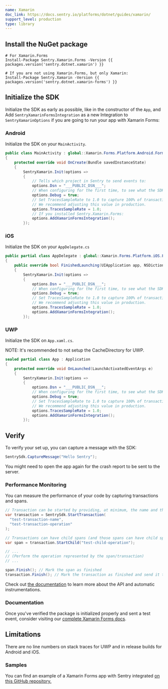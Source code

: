 ```yaml
---
name: Xamarin
doc_link: https://docs.sentry.io/platforms/dotnet/guides/xamarin/
support_level: production
type: library
---
```


## Install the NuGet package

```shell
# For Xamarin.Forms
Install-Package Sentry.Xamarin.Forms -Version {{ packages.version('sentry.dotnet.xamarin') }}

# If you are not using Xamarin.Forms, but only Xamarin:
Install-Package Sentry.Xamarin -Version {{ packages.version('sentry.dotnet.xamarin-forms') }}

```

## Initialize the SDK

Initialize the SDK as early as possible, like in the constructor of the `App`, and Add `SentryXamarinFormsIntegration` as a new Integration to `SentryXamarinOptions` if you are going to run your app with Xamarin Forms:


### Android
Initialize the SDK on your `MainActivity`.

```csharp
public class MainActivity : global::Xamarin.Forms.Platform.Android.FormsAppCompatActivity
{
    protected override void OnCreate(Bundle savedInstanceState)
    {
        SentryXamarin.Init(options =>
        {
            // Tells which project in Sentry to send events to:
            options.Dsn = "___PUBLIC_DSN___";
            // When configuring for the first time, to see what the SDK is doing:
            options.Debug = true;
            // Set TracesSampleRate to 1.0 to capture 100% of transactions for performance monitoring.
            // We recommend adjusting this value in production.
            options.TracesSampleRate = 1.0;
            // If you installed Sentry.Xamarin.Forms:
            options.AddXamarinFormsIntegration();
        });
```

### iOS
Initialize the SDK on your `AppDelegate.cs`

```csharp
public partial class AppDelegate : global::Xamarin.Forms.Platform.iOS.FormsApplicationDelegate
{
    public override bool FinishedLaunching(UIApplication app, NSDictionary options)
    {
        SentryXamarin.Init(options =>
        {
            options.Dsn = "___PUBLIC_DSN___";
            // When configuring for the first time, to see what the SDK is doing:
            options.Debug = true;
            // Set TracesSampleRate to 1.0 to capture 100% of transactions for performance monitoring.
            // We recommend adjusting this value in production.
            options.TracesSampleRate = 1.0;
            options.AddXamarinFormsIntegration();
        });
```

### UWP
Initialize the SDK on `App.xaml.cs`.

NOTE: It's recommended to not setup the CacheDirectory for UWP.

```csharp
sealed partial class App : Application
{
    protected override void OnLaunched(LaunchActivatedEventArgs e)
    {
        SentryXamarin.Init(options =>
        {
            options.Dsn = "___PUBLIC_DSN___";
            // When configuring for the first time, to see what the SDK is doing:
            options.Debug = true;
            // Set TracesSampleRate to 1.0 to capture 100% of transactions for performance monitoring.
            // We recommend adjusting this value in production.
            options.TracesSampleRate = 1.0;
            options.AddXamarinFormsIntegration();
        });
```

## Verify

To verify your set up, you can capture a message with the SDK:

```csharp
SentrySdk.CaptureMessage("Hello Sentry");
```

You might need to open the app again for the crash report to be sent to the server.

### Performance Monitoring

You can measure the performance of your code by capturing transactions and spans.

```csharp
// Transaction can be started by providing, at minimum, the name and the operation
var transaction = SentrySdk.StartTransaction(
  "test-transaction-name",
  "test-transaction-operation"
);

// Transactions can have child spans (and those spans can have child spans as well)
var span = transaction.StartChild("test-child-operation");

// ...
// (Perform the operation represented by the span/transaction)
// ...

span.Finish(); // Mark the span as finished
transaction.Finish(); // Mark the transaction as finished and send it to Sentry
```

Check out [the documentation](https://docs.sentry.io/platforms/dotnet/performance/instrumentation/) to learn more about the API and automatic instrumentations.

### Documentation

Once you've verified the package is initialized properly and sent a test event, consider visiting our [complete Xamarin Forms docs](https://docs.sentry.io/platforms/dotnet/guides/xamarin/).

## Limitations

There are no line numbers on stack traces for UWP and in release builds for Android and iOS.

### Samples

You can find an example of a Xamarin Forms app with Sentry integrated [on this GitHub repository.](https://github.com/getsentry/sentry-xamarin/tree/main/Samples)
